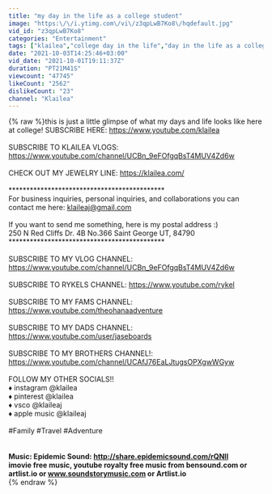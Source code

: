 ```yaml
---
title: "my day in the life as a college student"
image: "https:\/\/i.ytimg.com\/vi\/z3qpLwB7Ko8\/hqdefault.jpg"
vid_id: "z3qpLwB7Ko8"
categories: "Entertainment"
tags: ["klailea","college day in the life","day in the life as a college student"]
date: "2021-10-03T14:25:46+03:00"
vid_date: "2021-10-01T19:11:37Z"
duration: "PT21M41S"
viewcount: "47745"
likeCount: "2562"
dislikeCount: "23"
channel: "Klailea"
---
```

{% raw %}this is just a little glimpse of what my days and life looks like here at college! SUBSCRIBE HERE: <a rel="nofollow" target="blank" href="https://www.youtube.com/klailea">https://www.youtube.com/klailea</a><br /><br />SUBSCRIBE TO KLAILEA VLOGS: <a rel="nofollow" target="blank" href="https://www.youtube.com/channel/UCBn_9eFOfgqBsT4MUV4Zd6w">https://www.youtube.com/channel/UCBn_9eFOfgqBsT4MUV4Zd6w</a><br /><br />CHECK OUT MY JEWELRY LINE: <a rel="nofollow" target="blank" href="https://klailea.com/">https://klailea.com/</a><br /><br />******************************************** <br />For business inquiries, personal inquiries, and collaborations you can contact me here: klaileaj@gmail.com<br /><br />If you want to send me something, here is my postal address :) <br />250 N Red Cliffs Dr. 4B No.366 Saint George UT, 84790 <br />******************************************** <br /><br />SUBSCRIBE TO MY VLOG CHANNEL: <a rel="nofollow" target="blank" href="https://www.youtube.com/channel/UCBn_9eFOfgqBsT4MUV4Zd6w">https://www.youtube.com/channel/UCBn_9eFOfgqBsT4MUV4Zd6w</a><br /><br />SUBSCRIBE TO RYKELS CHANNEL: <a rel="nofollow" target="blank" href="https://www.youtube.com/rykel">https://www.youtube.com/rykel</a><br /><br />SUBSCRIBE TO MY FAMS CHANNEL: <a rel="nofollow" target="blank" href="https://www.youtube.com/theohanaadventure">https://www.youtube.com/theohanaadventure</a><br /><br />SUBSCRIBE TO MY DADS CHANNEL: <a rel="nofollow" target="blank" href="https://www.youtube.com/user/jaseboards">https://www.youtube.com/user/jaseboards</a><br /><br />SUBSCRIBE TO MY BROTHERS CHANNEL!: <a rel="nofollow" target="blank" href="https://www.youtube.com/channel/UCAfJ76EaLJtugsOPXgwWGyw">https://www.youtube.com/channel/UCAfJ76EaLJtugsOPXgwWGyw</a><br /><br />FOLLOW MY OTHER SOCIALS!! <br />♦ instagram @klailea<br />♦ pinterest @klailea<br />♦ vsco @klaileaj<br />♦ apple music @klaileaj<br /><br />#Family #Travel #Adventure<br /><br />**********************************************************************<br />Music: Epidemic Sound: <a rel="nofollow" target="blank" href="http://share.epidemicsound.com/rQNll">http://share.epidemicsound.com/rQNll</a><br /> imovie free music, youtube royalty free music from bensound.com or artlist.io or www.soundstorymusic.com or Artlist.io<br />**********************************************************************{% endraw %}
